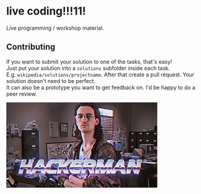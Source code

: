 # live coding!!!11!

Live programming / workshop material.

## Contributing

If you want to submit your solution to one of the tasks, that's easy!  
Just put your solution into a `solutions` subfolder inside each task.  
E.g. `wikipedia/solutions/projectname`.
After that create a pull request. Your solution doesn't need to be perfect.  
It can also be a prototype you want to get feedback on. I'd be happy to do a peer review.

![Hackerman](hackerman.jpg)
